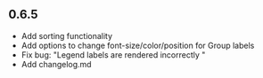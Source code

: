 ## 0.6.5
* Add sorting functionality
* Add options to change font-size/color/position for Group labels
* Fix bug: "Legend labels are rendered incorrectly "
* Add changelog.md